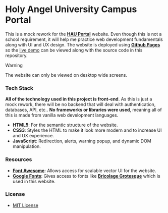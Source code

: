 # Holy Angel University Campus Portal

This is a mock rework for the [**HAU Portal**](https://hau.campus-erp.com/) website. Even though this is not a school requirement, it will help me practice web development fundamentals along with UI and UX design. The website is deployed using [**Github Pages**](https://pages.github.com/) so the [live demo](https://enetwarch.github.io/hau-campus-erp/) can be viewed along with the source code in this repository.

> [!WARNING]
> The website can only be viewed on desktop wide screens.

### Tech Stack

**All of the technology used in this project is front-end**. As this is just a mock rework, there will be no backend that will deal with authentication, databases, API, etc.. **No frameworks or libraries were used**, meaning all of this is made from vanilla web development languages.

* **HTML5**: For the semantic structure of the website.
* **CSS3**: Styles the HTML to make it look more modern and to increase UI and UX experience.
* **JavaScript**: Redirection, alerts, warning popup, and dynamic DOM manipulation.

### Resources

* [**Font Awesome**](https://fontawesome.com/): Allows access for scalable vector UI for the website.
* [**Google Fonts**](https://fonts.google.com/): Gives access to fonts like [**Bricolage Grotesque**](https://fonts.google.com/specimen/Bricolage+Grotesque) which is used in this website.

### License

* [MIT License](LICENSE)